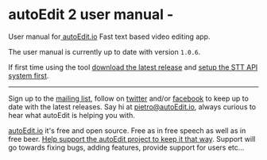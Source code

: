 # autoEdit 2 user manual -

User manual for[ autoEdit.io](http://autoEdit.io) Fast text based video editing app.

The user manual is currently up to date with version `1.0.6`.

If first time using the tool [download the latest release](https://github.com/OpenNewsLabs/autoEdit_2/releases) and [setup the STT API system first](/setup-stt-apis.md).


---
<!--Donation notice -->

Sign up to the [mailing list](http://eepurl.com/cMzwSX), follow on [twitter](http://twitter.com/autoEdit2) and/or [facebook](https://www.facebook.com/autoEdit.io/) to keep up to date with the latest releases. Say hi at <a href="mailto:pietro@autoEdit.io?Subject=Hello" target="_top">pietro@autoEdit.io</a>, always curious to hear what autoEdit is helping you with.

[autoEdit.io](http://www.autoEdit.io) it's free and open source. Free as in free speech as well as in free beer.  [Help support the autoEdit project to keep it that way](https://donorbox.org/c9762eef-0e08-468e-90cb-2d00643697f8?recurring=true). Support will go towards fixing bugs, adding features, provide support for users etc...

